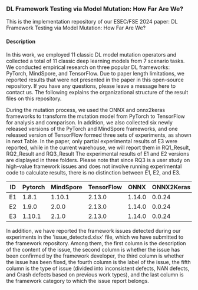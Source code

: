 ### DL Framework Testing via Model Mutation: How Far Are We?

This is the implementation repository of our ESEC/FSE 2024 paper:  DL Framework Testing via Model Mutation: How Far Are We?
#### Description ####
In this work, we employed 11 classic DL model mutation operators and collected a total of 11 classic deep learning models from 7 scenario tasks. We conducted empirical research on three popular DL frameworks: PyTorch, MindSpore, and TensorFlow. Due to paper length limitations, we reported results that were not presented in the paper in this open-source repository. If you have any questions, please leave a message here to contact us. The following explains the organizational structure of the result files on this repository.

During the mutation process, we used the ONNX and onnx2keras frameworks to transform the mutation model from PyTorch to TensorFlow for analysis and comparison. In addition, we also collected six newly released versions of the PyTorch and MindSpore frameworks, and one released version of TensorFlow formed three sets of experiments, as shown in next Table. In the paper, only partial experimental results of E3 were reported, while in the current warehouse, we will report them in RQ1_Result, RQ2_Result and RQ3_Result The experimental results of E1 and E2 versions are displayed in three folders. Please note that since RQ3 is a user study on high-value framework issues and does not involve running experimental code to calculate results, there is no distinction between E1, E2, and E3.


| ID | Pytorch | MindSpore | TensorFlow | ONNX   | ONNX2Keras |
|----|---------|-----------|------------|--------|------------|
| E1 | 1.8.1   | 1.10.1    | 2.13.0     | 1.14.0 | 0.0.24     |
| E2 | 1.9.0   | 2.0.0     | 2.13.0     | 1.14.0 | 0.0.24     |
| E3 | 1.10.1  | 2.1.0     | 2.13.0     | 1.14.0 | 0.0.24     |

In addition, we have reported the framework issues detected during our experiments in the 'issue_detected.xlsx' file, which we have submitted to the framework repository. Among them, the first column is the description of the content of the issue, the second column is whether the issue has been confirmed by the framework developer, the third column is whether the issue has been fixed, the fourth column is the label of the issue, the fifth column is the type of issue (divided into inconsistent defects, NAN defects, and Crash defects based on previous work types), and the last column is the framework category to which the issue report belongs.



